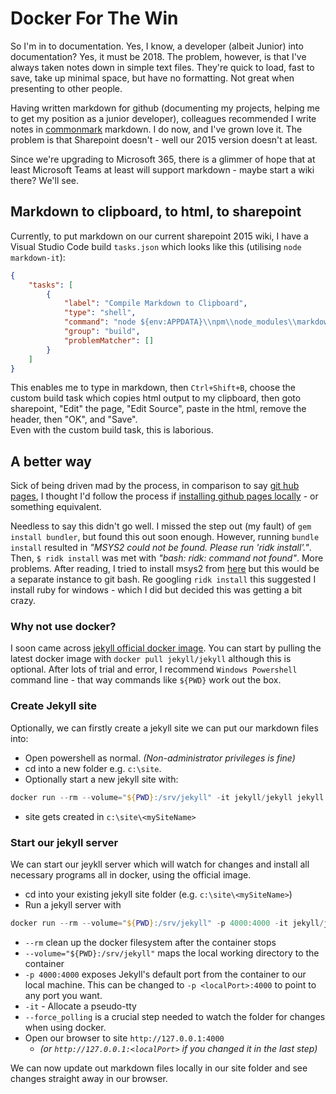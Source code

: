 # Docker For The Win

So I'm in to documentation. Yes, I know, a developer (albeit Junior) into documentation? Yes, it must be 2018. The problem, however, is that I've always taken notes down in simple text files. They're quick to load, fast to save, take up minimal space, but have no formatting. Not great when presenting to other people.

Having written markdown for github (documenting my projects, helping me to get my position as a junior developer), colleagues recommended I write notes in [commonmark](http://commonmark.org) markdown. I do now, and I've grown love it. The problem is that Sharepoint doesn't - well our 2015 version doesn't at least.

Since we're upgrading to Microsoft 365, there is a glimmer of hope that at least Microsoft Teams at least will support markdown - maybe start a wiki there? We'll see.

## Markdown to clipboard, to html, to sharepoint

Currently, to put markdown on our current sharepoint 2015 wiki, I have a Visual Studio Code build `tasks.json` which looks like this (utilising `node markdown-it`):

```json
{
    "tasks": [
        {
            "label": "Compile Markdown to Clipboard",
            "type": "shell",
            "command": "node ${env:APPDATA}\\npm\\node_modules\\markdown-it\\bin\\markdown-it.js '${file}' | clip",
            "group": "build",
            "problemMatcher": []
        }
    ]
}
```

This enables me to type in markdown, then `Ctrl+Shift+B`, choose the custom build task which copies html output to my clipboard, then goto sharepoint, "Edit" the page, "Edit Source", paste in the html, remove the header, then "OK", and "Save".  
Even with the custom build task, this is laborious.

## A better way

Sick of being driven mad by the process, in comparison to say [git hub pages](https://pages.github.com/), I thought I'd follow the process if [installing github pages locally](https://help.github.com/articles/setting-up-your-github-pages-site-locally-with-jekyll/) - or something equivalent.

Needless to say this didn't go well. I missed the step out (my fault) of `gem install bundler`, but found this out soon enough. However, running `bundle install` resulted in _"MSYS2 could not be found. Please run 'ridk install'."_. Then, `$ ridk install` was met with _"bash: ridk: command not found"_. More problems. After reading, I tried to install msys2 from [here](http://repo.msys2.org/distrib/x86_64/) but this would be a separate instance to git bash. Re googling `ridk install` this suggested I install ruby for windows - which I did but decided this was getting a bit crazy.

### Why not use docker?

I soon came across [jekyll official docker image](https://hub.docker.com/r/jekyll/jekyll/). You can start by pulling the latest docker image with `docker pull jekyll/jekyll` although this is optional. After lots of trial and error, I recommend `Windows Powershell` command line - that way commands like `${PWD}` work out the box.

### Create Jekyll site

Optionally, we can firstly create a jekyll site we can put our markdown files into:

* Open powershell as normal. _(Non-administrator privileges is fine)_
* cd into a new folder e.g. `c:\site`.
* Optionally start a new jekyll site with:

```powershell
docker run --rm --volume="${PWD}:/srv/jekyll" -it jekyll/jekyll jekyll new <mySiteName>
```

* site gets created in `c:\site\<mySiteName>`

### Start our jekyll server

We can start our jeykll server which will watch for changes and install all necessary programs all in docker, using the official image.

* cd into your existing jekyll site folder (e.g. `c:\site\<mySiteName>`)
* Run a jekyll server with

```powershell
docker run --rm --volume="${PWD}:/srv/jekyll" -p 4000:4000 -it jekyll/jekyll jekyll serve --incremental --force_polling
```

* `--rm` clean up the docker filesystem after the container stops
* `--volume="${PWD}:/srv/jekyll"` maps the local working directory to the container
* `-p 4000:4000` exposes Jekyll's default port from the container to our local machine. This can be changed to `-p <localPort>:4000` to point to any port you want.
* `-it` - Allocate a pseudo-tty
* `--force_polling` is a crucial step needed to watch the folder for changes when using docker.
* Open our browser to site `http://127.0.0.1:4000`
  * _(or `http://127.0.0.1:<localPort>` if you changed it in the last step)_

We can now update out markdown files locally in our site folder and see changes straight away in our browser.